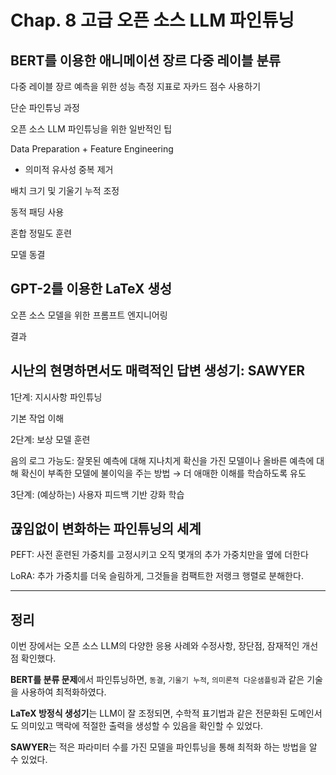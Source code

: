 # Chap. 8 고급 오픈 소스 LLM 파인튜닝

## BERT를 이용한 애니메이션 장르 다중 레이블 분류

다중 레이블 장르 예측을 위한 성능 측정 지표로 자카드 점수 사용하기

단순 파인튜닝 과정

오픈 소스 LLM 파인튜닝을 위한 일반적인 팁

Data Preparation + Feature Engineering

- 의미적 유사성 중복 제거

배치 크기 및 기울기 누적 조정

동적 패딩 사용

혼합 정밀도 훈련

모델 동결

## GPT-2를 이용한 LaTeX 생성

오픈 소스 모델을 위한 프롬프트 엔지니어링

결과

## 시난의 현명하면서도 매력적인 답변 생성기: SAWYER

1단계: 지시사항 파인튜닝

기본 작업 이해

2단계: 보상 모델 훈련

음의 로그 가능도: 잘못된 예측에 대해 지나치게 확신을 가진 모델이나 올바른 예측에 대해 확신이 부족한 모델에 불이익을 주는 방법 → 더 애매한 이해를 학습하도록 유도

3단계: (예상하는) 사용자 피드백 기반 강화 학습

## 끊임없이 변화하는 파인튜닝의 세계

PEFT: 사전 훈련된 가중치를 고정시키고 오직 몇개의 추가 가중치만을 옆에 더한다

LoRA: 추가 가중치를 더욱 슬림하게, 그것들을 컴팩트한 저랭크 행렬로 분해한다.

---

## 정리

이번 장에서는 오픈 소스 LLM의 다양한 응용 사례와 수정사항, 장단점, 잠재적인 개선점 확인했다.

**BERT를 분류 문제**에서 파인튜닝하면, `동결`, `기울기 누적`, `의미론적 다운샘플링`과 같은 기술을 사용하여 최적화하였다.

**LaTeX 방정식 생성기**는 LLM이 잘 조정되면, 수학적 표기법과 같은 전문화된 도메인서도 의미있고 맥락에 적절한 출력을 생성할 수 있음을 확인할 수 있었다.

**SAWYER**는 적은 파라미터 수를 가진 모델을 파인튜닝을 통해 최적화 하는 방법을 알 수 있었다.